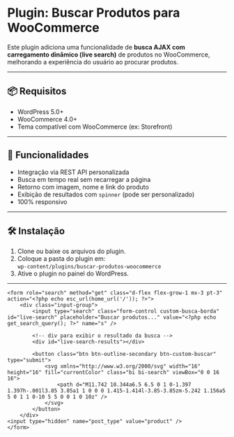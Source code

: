# Plugin: Buscar Produtos para WooCommerce

Este plugin adiciona uma funcionalidade de **busca AJAX com carregamento dinâmico (live search)** de produtos no WooCommerce, melhorando a experiência do usuário ao procurar produtos.

---

## 📦 Requisitos

- WordPress 5.0+
- WooCommerce 4.0+
- Tema compatível com WooCommerce (ex: Storefront)

---

## 🚀 Funcionalidades

- Integração via REST API personalizada
- Busca em tempo real sem recarregar a página
- Retorno com imagem, nome e link do produto
- Exibição de resultados com `spinner` (pode ser personalizado)
- 100% responsivo

---

## 🛠️ Instalação

1. Clone ou baixe os arquivos do plugin.
2. Coloque a pasta do plugin em:  
   `wp-content/plugins/buscar-produtos-woocommerce`
3. Ative o plugin no painel do WordPress.

---

```
<form role="search" method="get" class="d-flex flex-grow-1 mx-3 pt-3" action="<?php echo esc_url(home_url('/')); ?>">
    <div class="input-group">
        <input type="search" class="form-control custom-busca-borda" id="live-search" placeholder="Buscar produtos..." value="<?php echo get_search_query(); ?>" name="s" />

        <!-- div para exibir o resultado da busca -->
        <div id="live-search-results"></div>

        <button class="btn btn-outline-secondary btn-custom-buscar" type="submit">
            <svg xmlns="http://www.w3.org/2000/svg" width="16" height="16" fill="currentColor" class="bi bi-search" viewBox="0 0 16 16">
                <path d="M11.742 10.344a6.5 6.5 0 1 0-1.397 1.397h-.001l3.85 3.85a1 1 0 0 0 1.415-1.414l-3.85-3.85zm-5.242 1.156a5 5 0 1 1 0-10 5 5 0 0 1 0 10z" />
            </svg>
        </button>
    </div>
<input type="hidden" name="post_type" value="product" />
</form>
```

